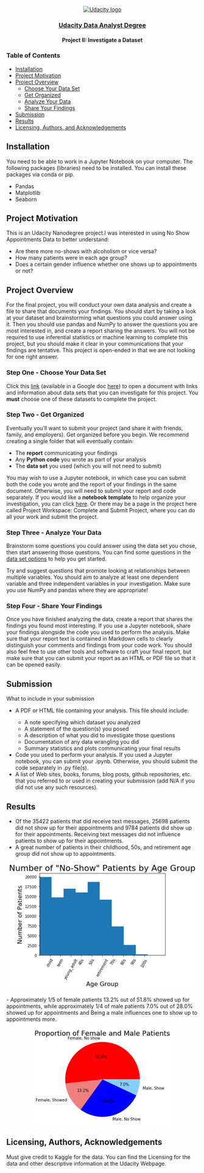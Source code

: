 <p align="center">
  <a href="https://www.udacity.com/">
    <img src='https://course_report_production.s3.amazonaws.com/rich/rich_files/rich_files/5511/s300/udacity-logo.png' alt="Udacity logo" width = 100px>
   </a>
</p>
<h3 align="center"><a href='https://www.udacity.com/course/data-analyst-nanodegree--nd002'> Udacity Data Analyst Degree </a></h3>
<h4 align="center">Project II: Investigate a Dataset</h4>

### Table of Contents

- [Installation](#installation)
- [Project Motivation](#motivation)
- [Project Overview](#project_overview)
  - [Choose Your Data Set](#cyds)
  - [Get Organized](#go)
  - [Analyze Your Data](#ad)
  - [Share Your Findings](#sf)
- [Submission](#sb)
- [Results](#results)
- [Licensing, Authors, and Acknowledgements](#licensing)

## Installation <a name="installation"></a>

You need to be able to work in a Jupyter Notebook on your computer. The following packages (libraries) need to be installed. You can install these packages via conda or pip.

- Pandas
- Matplotlib
- Seaborn

## Project Motivation <a name="motivation"></a>

This is an Udacity Nanodegree project.I was interested in using No Show Appointments Data to better understand: </br>
- Are there more no-shows with alcoholism or vice versa?
- How many patients were in each age group?
- Does a certain gender influence whether one shows up to appointments or not?

## Project Overview <a name="project_overview"></a>
For the final project, you will conduct your own data analysis and create a file to share that documents your findings. You should start by taking a look at your dataset and brainstorming what questions you could answer using it. Then you should use pandas and NumPy to answer the questions you are most interested in, and create a report sharing the answers. You will not be required to use inferential statistics or machine learning to complete this project, but you should make it clear in your communications that your findings are tentative. This project is open-ended in that we are not looking for one right answer.

### Step One - Choose Your Data Set <a name="cyds"></a>

Click this [link](https://s3.amazonaws.com/video.udacity-data.com/topher/2018/July/5b57919a_data-set-options/data-set-options.pdf) (available in a Google doc [here](https://docs.google.com/document/d/e/2PACX-1vTlVmknRRnfy_4eTrjw5hYGaiQim5ctr9naaRd4V9du2B5bxpd8FEH3KtDgp8qVekw7Cj1GLk1IXdZi/pub?embedded=True)) to open a document with links and information about data sets that you can investigate for this project. You <strong>must</strong> choose one of these datasets to complete the project.

### Step Two - Get Organized <a name="go"></a>

Eventually you’ll want to submit your project (and share it with friends, family, and employers). Get organized before you begin. We recommend creating a single folder that will eventually contain:
<ul>
    <li>The <strong>report</strong> communicating your findings</li>
    <li>Any <strong>Python code</strong> you wrote as part of your analysis</li>
    <li>The <strong>data set</strong> you used (which you will not need to submit)</li>
</ul>
You may wish to use a Jupyter notebook, in which case you can submit both the code you wrote and the report of your findings in the same document. Otherwise, you will need to submit your report and code separately. If you would like a <strong>notebook template</strong> to help organize your investigation, you can click <a href="https://s3.amazonaws.com/video.udacity-data.com/topher/2018/April/5ac7a08a_investigate-a-dataset-template.ipynb/investigate-a-dataset-template.ipynb.zip">here</a>. Or there may be a page in the project here called Project Workspace: Complete and Submit Project, where you can do all your work and submit the project.

### Step Three - Analyze Your Data <a name="ad"></a>

Brainstorm some questions you could answer using the data set you chose, then start answering those questions. You can find some questions in the [data set options](https://s3.amazonaws.com/video.udacity-data.com/topher/2018/July/5b57919a_data-set-options/data-set-options.pdf) to help you get started.

Try and suggest questions that promote looking at relationships between multiple variables. You should aim to analyze at least one dependent variable and three independent variables in your investigation. Make sure you use NumPy and pandas where they are appropriate!

### Step Four - Share Your Findings<a name="sf"></a>

Once you have finished analyzing the data, create a report that shares the findings you found most interesting. If you use a Jupyter notebook, share your findings alongside the code you used to perform the analysis. Make sure that your report text is contained in Markdown cells to clearly distinguish your comments and findings from your code work. You should also feel free to use other tools and software to craft your final report, but make sure that you can submit your report as an HTML or PDF file so that it can be opened easily.

## Submission <a name="sb"></a>
What to include in your submission
<ul>
   <li>A PDF or HTML file containing your analysis. This file should include:</li>
       <ul>
        <li>A note specifying which dataset you analyzed</li>
        <li>A statement of the question(s) you posed</li>
        <li>A description of what you did to investigate those questions</li>
        <li>Documentation of any data wrangling you did</li>
        <li>Summary statistics and plots communicating your final results</li>
       </ul>
   <li>Code you used to perform your analysis. If you used a Jupyter notebook, you can submit your .ipynb. Otherwise, you should submit the code separately in .py file(s).</li>
   <li>A list of Web sites, books, forums, blog posts, github repositories, etc. that you referred to or used in creating your submission (add N/A if you did not use any such resources).</li>
</ul>

## Results <a name="results"></a>
- Of the 35422 patients that did receive text messages, 25698 patients did not show up for their appointments and 9784 patients did show up for their appointments. Receiving text messages did not influence patients to show up for their appointments.
- A great number of patients in their childhood, 50s, and retirement age group did not show up to appointments.
<p align="center">
    <img src="https://raw.githubusercontent.com/Abhishek20182/Investigate-a-Dataset/master/result-2.png">
</p>
- Approximately 1/5 of female patients 13.2% out of 51.8% showed up for appointments, while approximately 1/4 of male patients 7.0% out of 28.0% showed up for appointments and Being a male influences one to show up to appointments more.
<p align="center">
    <img src="https://raw.githubusercontent.com/Abhishek20182/Investigate-a-Dataset/master/result-3.png">
</p>

## Licensing, Authors, Acknowledgements<a name="licensing"></a>
Must give credit to Kaggle for the data. You can find the Licensing for the data and other descriptive information at the Udacity Webpage.
